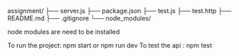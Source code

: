 assignment/
├── server.js
├── package.json
├── test.js
├── test.http
├── README.md
├── .gitignore
└── node_modules/ 

node modules are need to be installed

To run the project: npm start or npm run dev
To test the api : npm test


